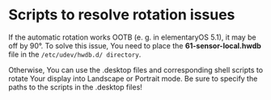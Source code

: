 # Scripts to resolve rotation issues

If the automatic rotation works OOTB (e. g. in elementaryOS 5.1), it may be off by 90°. To solve this issue, You need to place the **61-sensor-local.hwdb** file in the `/etc/udev/hwdb.d/ directory`.

Otherwise, You can use the .desktop files and corresponding shell scripts to rotate Your display into Landscape or Portrait mode.
Be sure to specify the paths to the scripts in the .desktop files!
